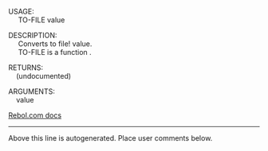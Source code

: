 USAGE:  
&nbsp;&nbsp;&nbsp;&nbsp;&nbsp;TO-FILE&nbsp;value&nbsp;  
  
DESCRIPTION:  
&nbsp;&nbsp;&nbsp;&nbsp;&nbsp;Converts&nbsp;to&nbsp;file!&nbsp;value.  
&nbsp;&nbsp;&nbsp;&nbsp;&nbsp;TO-FILE&nbsp;is&nbsp;a&nbsp;function&nbsp;.  
  
RETURNS:  
&nbsp;&nbsp;&nbsp;&nbsp;(undocumented)  
  
ARGUMENTS:  
&nbsp;&nbsp;&nbsp;&nbsp;value  

[Rebol.com docs](http://www.rebol.com/r3/docs/functions/to-file.html)
___
Above this line is autogenerated. Place user comments below.